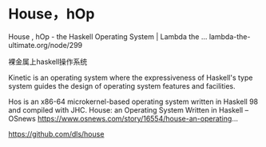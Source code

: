 # House，hOp






House , hOp - the Haskell Operating System | Lambda the ...
lambda-the-ultimate.org/node/299

裸金属上haskell操作系统



Kinetic is an operating system where the expressiveness of Haskell's type system guides the design of operating system features and facilities.


 Hos is an x86-64 microkernel-based operating system written in Haskell 98 and compiled with JHC.
House: an Operating System Written in Haskell – OSnews
https://www.osnews.com/story/16554/house-an-operating...

 https://github.com/dls/house












